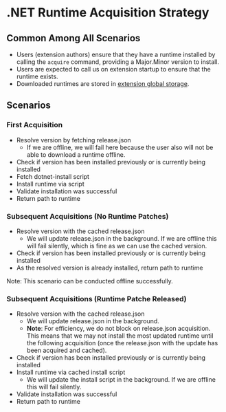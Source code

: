 # .NET Runtime Acquisition Strategy

## Common Among All Scenarios

- Users (extension authors) ensure that they have a runtime installed by calling the `acquire` command, providing a Major.Minor version to install.
- Users are expected to call us on extension startup to ensure that the runtime exists.
- Downloaded runtimes are stored in [extension global storage](https://code.visualstudio.com/api/extension-capabilities/common-capabilities#data-storage).

## Scenarios

### First Acquisition

- Resolve version by fetching release.json
  - If we are offline, we will fail here because the user also will not be able to download a runtime offline.
- Check if version has been installed previously or is currently being installed
- Fetch dotnet-install script
- Install runtime via script
- Validate installation was successful
- Return path to runtime

### Subsequent Acquisitions (No Runtime Patches)

- Resolve version with the cached release.json
  - We will update release.json in the background. If we are offline this will fail silently, which is fine as we can use the cached version.
- Check if version has been installed previously or is currently being installed
- As the resolved version is already installed, return path to runtime

Note: This scenario can be conducted offline successfully.

### Subsequent Acquisitions (Runtime Patche Released)

- Resolve version with the cached release.json
  - We will update release.json in the background.
  - **Note**: For efficiency, we do not block on release.json acquisition. This means that we may not install the most updated runtime until the following acquisition (once the release.json with the update has been acquired and cached).
- Check if version has been installed previously or is currently being installed
- Install runtime via cached install script
  - We will update the install script in the background. If we are offline this will fail silently.
- Validate installation was successful
- Return path to runtime
